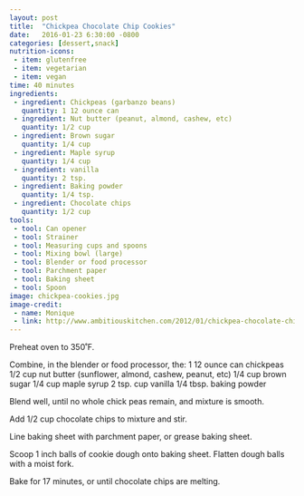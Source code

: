 ```yaml
---
layout: post
title:  "Chickpea Chocolate Chip Cookies"
date:   2016-01-23 6:30:00 -0800
categories: [dessert,snack]
nutrition-icons:
 - item: glutenfree
 - item: vegetarian
 - item: vegan   
time: 40 minutes
ingredients:
 - ingredient: Chickpeas (garbanzo beans)
   quantity: 1 12 ounce can
 - ingredient: Nut butter (peanut, almond, cashew, etc)
   quantity: 1/2 cup
 - ingredient: Brown sugar
   quantity: 1/4 cup
 - ingredient: Maple syrup
   quantity: 1/4 cup
 - ingredient: vanilla
   quantity: 2 tsp.
 - ingredient: Baking powder
   quantity: 1/4 tsp.
 - ingredient: Chocolate chips
   quantity: 1/2 cup
tools:
 - tool: Can opener
 - tool: Strainer
 - tool: Measuring cups and spoons
 - tool: Mixing bowl (large)
 - tool: Blender or food processor
 - tool: Parchment paper
 - tool: Baking sheet
 - tool: Spoon
image: chickpea-cookies.jpg
image-credit: 
 - name: Monique
 - link: http://www.ambitiouskitchen.com/2012/01/chickpea-chocolate-chip-cookies
---
```

Preheat oven to 350˚F.

Combine, in the blender or food processor, the: <span>1 12 ounce can chickpeas</span> <span>1/2 cup nut butter (sunflower, almond, cashew, peanut, etc)</span> <span>1/4 cup brown sugar</span> <span>1/4 cup maple syrup</span> <span>2 tsp. cup vanilla</span> <span>1/4 tbsp. baking powder</span> 

Blend well, until no whole chick peas remain, and mixture is smooth.

Add <span>1/2 cup chocolate chips</span> to mixture and stir. 

Line baking sheet with parchment paper, or grease baking sheet. 

Scoop 1 inch balls of cookie dough onto baking sheet. Flatten dough balls with a moist fork.

Bake for 17 minutes, or until chocolate chips are melting.  